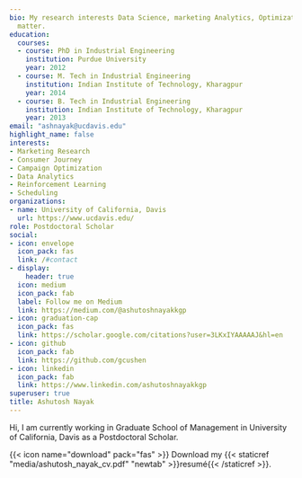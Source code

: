 ```yaml
---
bio: My research interests Data Science, marketing Analytics, Optimization and Simulation
  matter.
education:
  courses:
  - course: PhD in Industrial Engineering
    institution: Purdue University
    year: 2012
  - course: M. Tech in Industrial Engineering
    institution: Indian Institute of Technology, Kharagpur
    year: 2014
  - course: B. Tech in Industrial Engineering
    institution: Indian Institute of Technology, Kharagpur
    year: 2013
email: "ashnayak@ucdavis.edu"
highlight_name: false
interests:
- Marketing Research
- Consumer Journey
- Campaign Optimization
- Data Analytics
- Reinforcement Learning
- Scheduling
organizations:
- name: University of California, Davis
  url: https://www.ucdavis.edu/
role: Postdoctoral Scholar
social:
- icon: envelope
  icon_pack: fas
  link: /#contact
- display:
    header: true
  icon: medium
  icon_pack: fab
  label: Follow me on Medium
  link: https://medium.com/@ashutoshnayakkgp
- icon: graduation-cap
  icon_pack: fas
  link: https://scholar.google.com/citations?user=3LKxIYAAAAAJ&hl=en
- icon: github
  icon_pack: fab
  link: https://github.com/gcushen
- icon: linkedin
  icon_pack: fab
  link: https://www.linkedin.com/ashutoshnayakkgp
superuser: true
title: Ashutosh Nayak
---
```


Hi, I am currently working in Graduate School of Management in University of California, Davis as a Postdoctoral Scholar.

{{< icon name="download" pack="fas" >}} Download my {{< staticref "media/ashutosh_nayak_cv.pdf" "newtab" >}}resumé{{< /staticref >}}.
